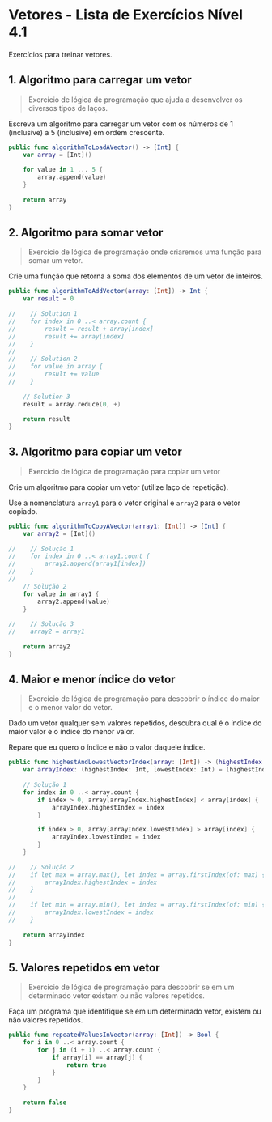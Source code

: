 # Vetores - Lista de Exercícios Nível 4.1

Exercícios para treinar vetores.

## 1. Algoritmo para carregar um vetor 

> Exercício de lógica de programação que ajuda a desenvolver os diversos tipos de laços.

Escreva um algoritmo para carregar um vetor com os números de 1 (inclusive) a 5 (inclusive) em ordem crescente.

```swift
public func algorithmToLoadAVector() -> [Int] {
    var array = [Int]()
    
    for value in 1 ... 5 {
        array.append(value)
    }
    
    return array
}
```

## 2. Algoritmo para somar vetor 

> Exercício de lógica de programação onde criaremos uma função para somar um vetor.

Crie uma função que retorna a soma dos elementos de um vetor de inteiros.

```swift
public func algorithmToAddVector(array: [Int]) -> Int {
    var result = 0
    
//    // Solution 1
//    for index in 0 ..< array.count {
//        result = result + array[index]
//        result += array[index]
//    }
//
//    // Solution 2
//    for value in array {
//        result += value
//    }
    
    // Solution 3
    result = array.reduce(0, +)
    
    return result
}
```

## 3. Algoritmo para copiar um vetor 

> Exercício de lógica de programação para copiar um vetor

Crie um algoritmo para copiar um vetor (utilize laço de repetição).

Use a nomenclatura `array1` para o vetor original e `array2` para o vetor copiado.

```swift
public func algorithmToCopyAVector(array1: [Int]) -> [Int] {
    var array2 = [Int]()
    
//    // Solução 1
//    for index in 0 ..< array1.count {
//        array2.append(array1[index])
//    }
//
    // Solução 2
    for value in array1 {
        array2.append(value)
    }
    
//    // Solução 3
//    array2 = array1
    
    return array2
}
```

## 4. Maior e menor índice do vetor 

> Exercício de lógica de programação para descobrir o índice do maior e o menor valor do vetor.

Dado um vetor qualquer sem valores repetidos, descubra qual é o índice do maior valor e o índice do menor valor.

Repare que eu quero o índice e não o valor daquele índice.

```swift
public func highestAndLowestVectorIndex(array: [Int]) -> (highestIndex: Int, lowestIndex: Int) {
    var arrayIndex: (highestIndex: Int, lowestIndex: Int) = (highestIndex: 0, lowestIndex: 0)
    
    // Solução 1
    for index in 0 ..< array.count {
        if index > 0, array[arrayIndex.highestIndex] < array[index] {
            arrayIndex.highestIndex = index
        }

        if index > 0, array[arrayIndex.lowestIndex] > array[index] {
            arrayIndex.lowestIndex = index
        }
    }
    
//    // Solução 2
//    if let max = array.max(), let index = array.firstIndex(of: max) {
//        arrayIndex.highestIndex = index
//    }
//    
//    if let min = array.min(), let index = array.firstIndex(of: min) {
//        arrayIndex.lowestIndex = index
//    }
    
    return arrayIndex
}
```

## 5. Valores repetidos em vetor 

> Exercício de lógica de programação para descobrir se em um determinado vetor existem ou não valores repetidos.

Faça um programa que identifique se em um determinado vetor, existem ou não valores repetidos.

```swift
public func repeatedValuesInVector(array: [Int]) -> Bool {
    for i in 0 ..< array.count {
        for j in (i + 1) ..< array.count {
            if array[i] == array[j] {
                return true
            }
        }
    }
    
    return false
}
```
